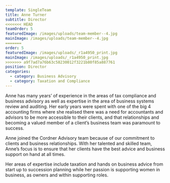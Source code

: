 ```yaml
---
template: SingleTeam
title: Anne Turner
subtitle: Director
<<<<<<< HEAD
teamOrder: 5
featuredImage: /images/uploads/team-member--4.jpg
mainImage: /images/uploads/team-member--4.jpg
=======
order: 5
featuredImage: /images/uploads/_r1a4950_print.jpg
mainImage: /images/uploads/_r1a4950_print.jpg
>>>>>>> a9f7ad7a76b63c58230012f3221b80f85a887761
position: Director
categories:
  - category: Business Advisory
  - category: Taxation and Compliance
---
```


Anne has many years’ of experience in the areas of tax compliance and business advisory as well as expertise in the area of business systems review and auditing. Her early years were spent with one of the big 4 accounting firms where she realised there was a need for accountants and advisors to be more accessible to their clients, and that relationships and becoming a valued member of a client’s business team was paramount to success.

Anne joined the Cordner Advisory team because of our commitment to clients and business relationships. With her talented and skilled team, Anne’s focus is to ensure that her clients have the best advice and business support on hand at all times.

Her areas of expertise include taxation and hands on business advice from start up to succession planning while her passion is supporting women in business, as owners and within supporting roles.
